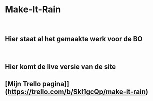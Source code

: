 # Make-It-Rain

<br>

## Hier staat al het gemaakte werk voor de BO

<br>

## Hier komt de live versie van de site
## [Mijn Trello pagina]](https://trello.com/b/SkI1gcQp/make-it-rain)
